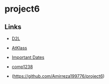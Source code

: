 # project6
## Links
- [D2L](https://learn.georgebrown.ca)
- [AtKlass](https://app.atklass.com)
- [Important Dates](https://www.georgebrown.ca/current-students/important-dates?term=27246&category=131)

- [comp1238](comp1238.md)
- (https://github.com/Amirreza199776/project6)
